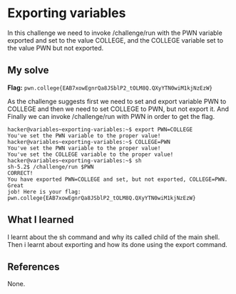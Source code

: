 # Exporting variables

In this challenge we need to invoke /challenge/run with the PWN variable exported and set to the value 
COLLEGE, and the COLLEGE variable set to the value PWN but not exported.

## My solve
**Flag:** `pwn.college{EAB7xowEgnrQa8JSblP2_tOLM8Q.QXyYTN0wiM1kjNzEzW}`

As the challenge suggests first we need to set and export variable PWN to COLLEGE and then we need to set COLLEGE to PWN,
but not export it. And Finally we can invoke /challenge/run with PWN in order to get the flag.

```
hacker@variables~exporting-variables:~$ export PWN=COLLEGE
You've set the PWN variable to the proper value!
hacker@variables~exporting-variables:~$ COLLEGE=PWN
You've set the PWN variable to the proper value!
You've set the COLLEGE variable to the proper value!
hacker@variables~exporting-variables:~$ sh
sh-5.2$ /challenge/run $PWN
CORRECT!
You have exported PWN=COLLEGE and set, but not exported, COLLEGE=PWN. Great 
job! Here is your flag:
pwn.college{EAB7xowEgnrQa8JSblP2_tOLM8Q.QXyYTN0wiM1kjNzEzW}
```

## What I learned

I learnt about the sh command and why its called child of the main shell. Then i learnt about exporting and how its done 
using the export command.

## References 
None.

